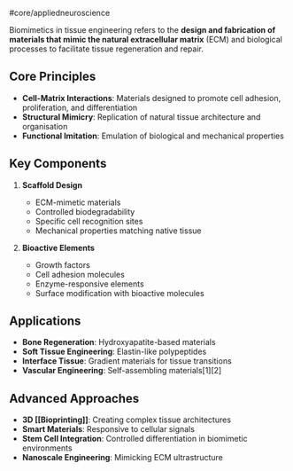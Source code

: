 #core/appliedneuroscience

Biomimetics in tissue engineering refers to the **design and fabrication of materials that mimic the natural extracellular matrix** (ECM) and biological processes to facilitate tissue regeneration and repair.

## Core Principles

- **Cell-Matrix Interactions**: Materials designed to promote cell adhesion, proliferation, and differentiation
- **Structural Mimicry**: Replication of natural tissue architecture and organisation
- **Functional Imitation**: Emulation of biological and mechanical properties

## Key Components

1. **Scaffold Design**
   - ECM-mimetic materials
   - Controlled biodegradability
   - Specific cell recognition sites
   - Mechanical properties matching native tissue

2. **Bioactive Elements**
   - Growth factors
   - Cell adhesion molecules
   - Enzyme-responsive elements
   - Surface modification with bioactive molecules

## Applications

- **Bone Regeneration**: Hydroxyapatite-based materials
- **Soft Tissue Engineering**: Elastin-like polypeptides
- **Interface Tissue**: Gradient materials for tissue transitions
- **Vascular Engineering**: Self-assembling materials[1][2]

## Advanced Approaches

- **3D [[Bioprinting]]**: Creating complex tissue architectures
- **Smart Materials**: Responsive to cellular signals
- **Stem Cell Integration**: Controlled differentiation in biomimetic environments
- **Nanoscale Engineering**: Mimicking ECM ultrastructure
